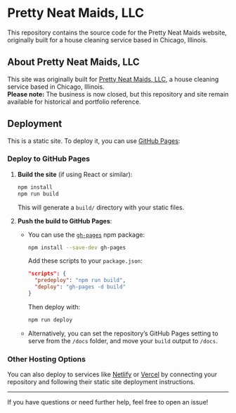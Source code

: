 # Pretty Neat Maids, LLC

This repository contains the source code for the Pretty Neat Maids website, originally built for a house cleaning service based in Chicago, Illinois.

## About Pretty Neat Maids, LLC

This site was originally built for [Pretty Neat Maids, LLC](https://www.chamberofcommerce.com/united-states/illinois/chicago/house-cleaning-service/2013006046-pretty-neat-maids-llc), a house cleaning service based in Chicago, Illinois.  
**Please note:** The business is now closed, but this repository and site remain available for historical and portfolio reference.

## Deployment

This is a static site. To deploy it, you can use [GitHub Pages](https://pages.github.com/):

### Deploy to GitHub Pages

1. **Build the site** (if using React or similar):
    ```bash
    npm install
    npm run build
    ```
    This will generate a `build/` directory with your static files.

2. **Push the build to GitHub Pages**:
    - You can use the [`gh-pages`](https://www.npmjs.com/package/gh-pages) npm package:
      ```bash
      npm install --save-dev gh-pages
      ```
      Add these scripts to your `package.json`:
      ```json
      "scripts": {
        "predeploy": "npm run build",
        "deploy": "gh-pages -d build"
      }
      ```
      Then deploy with:
      ```bash
      npm run deploy
      ```

    - Alternatively, you can set the repository’s GitHub Pages setting to serve from the `/docs` folder, and move your `build` output to `/docs`.

### Other Hosting Options

You can also deploy to services like [Netlify](https://www.netlify.com/) or [Vercel](https://vercel.com/) by connecting your repository and following their static site deployment instructions.

---

If you have questions or need further help, feel free to open an issue!

